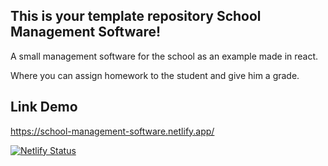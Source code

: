 ## This is your template repository School Management Software!

A small management software for the school as an example made in react.

Where you can assign homework to the student and give him a grade.

## Link Demo

https://school-management-software.netlify.app/

[![Netlify Status](https://api.netlify.com/api/v1/badges/d8855aad-414a-42cf-a4ef-4cb670dff895/deploy-status)](https://app.netlify.com/sites/school-management-software/deploys)
